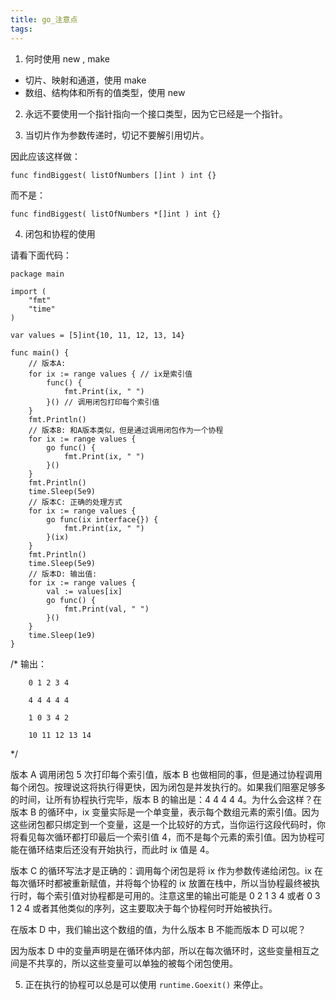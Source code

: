 ```yaml
---
title: go_注意点
tags:
---
```


1. 何时使用 new , make
- 切片、映射和通道，使用 make
- 数组、结构体和所有的值类型，使用 new 

2. 永远不要使用一个指针指向一个接口类型，因为它已经是一个指针。

3. 当切片作为参数传递时，切记不要解引用切片。

因此应该这样做：
```
func findBiggest( listOfNumbers []int ) int {}
```
而不是：
```
func findBiggest( listOfNumbers *[]int ) int {}
```

4. 闭包和协程的使用
   
请看下面代码：

```
package main

import (
    "fmt"
    "time"
)

var values = [5]int{10, 11, 12, 13, 14}

func main() {
    // 版本A:
    for ix := range values { // ix是索引值
        func() {
            fmt.Print(ix, " ")
        }() // 调用闭包打印每个索引值
    }
    fmt.Println()
    // 版本B: 和A版本类似，但是通过调用闭包作为一个协程
    for ix := range values {
        go func() {
            fmt.Print(ix, " ")
        }()
    }
    fmt.Println()
    time.Sleep(5e9)
    // 版本C: 正确的处理方式
    for ix := range values {
        go func(ix interface{}) {
            fmt.Print(ix, " ")
        }(ix)
    }
    fmt.Println()
    time.Sleep(5e9)
    // 版本D: 输出值:
    for ix := range values {
        val := values[ix]
        go func() {
            fmt.Print(val, " ")
        }()
    }
    time.Sleep(1e9)
}
```
/* 输出：

        0 1 2 3 4

        4 4 4 4 4

        1 0 3 4 2

        10 11 12 13 14
*/

版本 A 调用闭包 5 次打印每个索引值，版本 B 也做相同的事，但是通过协程调用每个闭包。按理说这将执行得更快，因为闭包是并发执行的。如果我们阻塞足够多的时间，让所有协程执行完毕，版本 B 的输出是：4 4 4 4 4。为什么会这样？在版本 B 的循环中，ix 变量实际是一个单变量，表示每个数组元素的索引值。因为这些闭包都只绑定到一个变量，这是一个比较好的方式，当你运行这段代码时，你将看见每次循环都打印最后一个索引值 4，而不是每个元素的索引值。因为协程可能在循环结束后还没有开始执行，而此时 ix 值是 4。

版本 C 的循环写法才是正确的：调用每个闭包是将 ix 作为参数传递给闭包。ix 在每次循环时都被重新赋值，并将每个协程的 ix 放置在栈中，所以当协程最终被执行时，每个索引值对协程都是可用的。注意这里的输出可能是 0 2 1 3 4 或者 0 3 1 2 4 或者其他类似的序列，这主要取决于每个协程何时开始被执行。

在版本 D 中，我们输出这个数组的值，为什么版本 B 不能而版本 D 可以呢？

因为版本 D 中的变量声明是在循环体内部，所以在每次循环时，这些变量相互之间是不共享的，所以这些变量可以单独的被每个闭包使用。


5. 正在执行的协程可以总是可以使用 ```runtime.Goexit()```  来停止。

